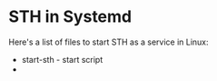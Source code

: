 STH in Systemd
================

Here's a list of files to start STH as a service in Linux:

* start-sth - start script
* 
